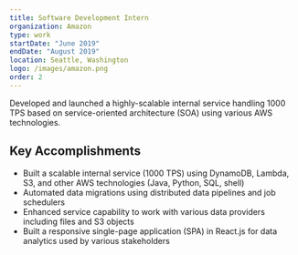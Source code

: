 ```yaml
---
title: Software Development Intern
organization: Amazon
type: work
startDate: "June 2019"
endDate: "August 2019"
location: Seattle, Washington
logo: /images/amazon.png
order: 2
---
```


Developed and launched a highly-scalable internal service handling 1000 TPS based on service-oriented architecture (SOA) using various AWS technologies.

## Key Accomplishments

- Built a scalable internal service (1000 TPS) using DynamoDB, Lambda, S3, and other AWS technologies (Java, Python, SQL, shell)
- Automated data migrations using distributed data pipelines and job schedulers
- Enhanced service capability to work with various data providers including files and S3 objects
- Built a responsive single-page application (SPA) in React.js for data analytics used by various stakeholders

